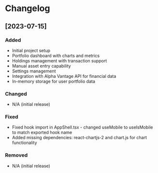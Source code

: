 # Changelog

## [2023-07-15]

### Added
- Initial project setup
- Portfolio dashboard with charts and metrics
- Holdings management with transaction support
- Manual asset entry capability
- Settings management
- Integration with Alpha Vantage API for financial data
- In-memory storage for user portfolio data

### Changed
- N/A (initial release)

### Fixed
- Fixed hook import in AppShell.tsx - changed useMobile to useIsMobile to match exported hook name
- Added missing dependencies: react-chartjs-2 and chart.js for chart functionality

### Removed
- N/A (initial release)
